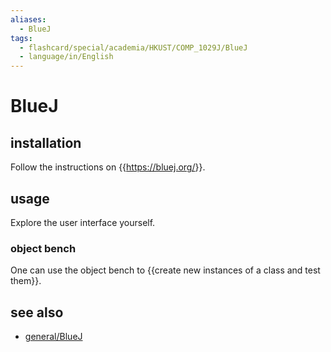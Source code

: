 ```yaml
---
aliases:
  - BlueJ
tags:
  - flashcard/special/academia/HKUST/COMP_1029J/BlueJ
  - language/in/English
---
```


# BlueJ

## installation

Follow the instructions on {{<https://bluej.org/>}}. <!--SR:!2024-02-20,16,290-->

## usage

Explore the user interface yourself.

### object bench

One can use the object bench to {{create new instances of a class and test them}}. <!--SR:!2024-02-19,15,290-->

## see also

- [general/BlueJ](../../../../general/BlueJ.md)
